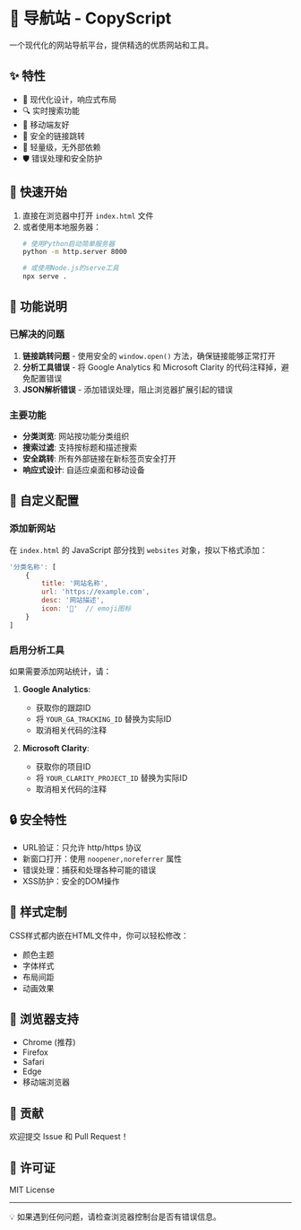 # 🌟 导航站 - CopyScript

一个现代化的网站导航平台，提供精选的优质网站和工具。

## ✨ 特性

- 🎨 现代化设计，响应式布局
- 🔍 实时搜索功能
- 📱 移动端友好
- 🔗 安全的链接跳转
- 🚀 轻量级，无外部依赖
- 🛡️ 错误处理和安全防护

## 🚀 快速开始

1. 直接在浏览器中打开 `index.html` 文件
2. 或者使用本地服务器：
   ```bash
   # 使用Python启动简单服务器
   python -m http.server 8000
   
   # 或使用Node.js的serve工具
   npx serve .
   ```

## 🔧 功能说明

### 已解决的问题

1. **链接跳转问题** - 使用安全的 `window.open()` 方法，确保链接能够正常打开
2. **分析工具错误** - 将 Google Analytics 和 Microsoft Clarity 的代码注释掉，避免配置错误
3. **JSON解析错误** - 添加错误处理，阻止浏览器扩展引起的错误

### 主要功能

- **分类浏览**: 网站按功能分类组织
- **搜索过滤**: 支持按标题和描述搜索
- **安全跳转**: 所有外部链接在新标签页安全打开
- **响应式设计**: 自适应桌面和移动设备

## 📝 自定义配置

### 添加新网站

在 `index.html` 的 JavaScript 部分找到 `websites` 对象，按以下格式添加：

```javascript
'分类名称': [
    {
        title: '网站名称',
        url: 'https://example.com',
        desc: '网站描述',
        icon: '🎯'  // emoji图标
    }
]
```

### 启用分析工具

如果需要添加网站统计，请：

1. **Google Analytics**: 
   - 获取你的跟踪ID
   - 将 `YOUR_GA_TRACKING_ID` 替换为实际ID
   - 取消相关代码的注释

2. **Microsoft Clarity**:
   - 获取你的项目ID  
   - 将 `YOUR_CLARITY_PROJECT_ID` 替换为实际ID
   - 取消相关代码的注释

## 🔒 安全特性

- URL验证：只允许 http/https 协议
- 新窗口打开：使用 `noopener,noreferrer` 属性
- 错误处理：捕获和处理各种可能的错误
- XSS防护：安全的DOM操作

## 🎨 样式定制

CSS样式都内嵌在HTML文件中，你可以轻松修改：
- 颜色主题
- 字体样式
- 布局间距
- 动画效果

## 📱 浏览器支持

- Chrome (推荐)
- Firefox
- Safari
- Edge
- 移动端浏览器

## 🤝 贡献

欢迎提交 Issue 和 Pull Request！

## 📄 许可证

MIT License

---

💡 如果遇到任何问题，请检查浏览器控制台是否有错误信息。 